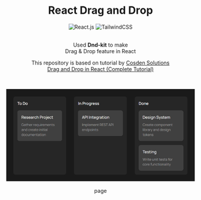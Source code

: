 <div align="center">
  <h1>
    React Drag and Drop
  </h1>

  <div>
    <img src="https://img.shields.io/badge/React-20232A?style=for-the-badge&logo=react&logoColor=61DAFB" alt="React.js" />
    <img src="https://img.shields.io/badge/Tailwind_CSS-38B2AC?style=for-the-badge&logo=tailwind-css&logoColor=white" alt="TailwindCSS" />
  </div>
  <br />

  <p>
    Used <strong>Dnd-kit</strong> to make <br />
    Drag & Drop feature in React
  </p>

  <p>
    This repository is based on tutorial by 
    <a href="https://www.youtube.com/@cosdensolutions" target="_blank">Cosden Solutions</a> <br />
    <a href="https://www.youtube.com/watch?v=DVqVQwg_6_4" target="_blank">Drag and Drop in React (Complete Tutorial)</a>
  </p>

  <br />

  <img
    src="./images/page.png"
    alt="page"
  />
  <p>page</p>
</div>
